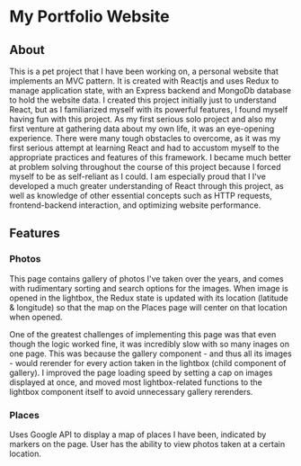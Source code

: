 # My Portfolio Website

## About

This is a pet project that I have been working on, a personal website that implements an MVC pattern. It is created with Reactjs and uses Redux to manage application state, with an Express backend and MongoDb database to hold the website data. I created this project initially just to understand React, but as I familiarized myself with its powerful features, I found myself having fun with this project. As my first serious solo project and also my first venture at gathering data about my own life, it was an eye-opening experience. There were many tough obstacles to overcome, as it was my first serious attempt at learning React and had to accustom myself to the appropriate practices and features of this framework. I became much better at problem solving throughout the course of this project because I forced myself to be as self-reliant as I could. I am especially proud that I I've developed a much greater understanding of React through this project, as well as knowledge of other essential concepts such as HTTP requests, frontend-backend interaction, and optimizing website performance.

## Features

### Photos

This page contains gallery of photos I've taken over the years, and comes with rudimentary sorting and search options for the images. When image is opened in the lightbox, the Redux state is updated with its location (latitude & longitude) so that the map on the Places page will center on that location when opened. 

One of the greatest challenges of implementing this page was that even though the logic worked fine, it was incredibly slow with so many inages on one page. This was because the gallery component - and thus all its images - would rerender for every action taken in the lightbox (child component of gallery). I improved the page loading speed by setting a cap on images displayed at once, and moved most lightbox-related functions to the lightbox component itself to avoid unnecessary gallery rerenders. 

### Places

Uses Google API to display a map of places I have been, indicated by markers on the page. User has the ability to view photos taken at a certain location.